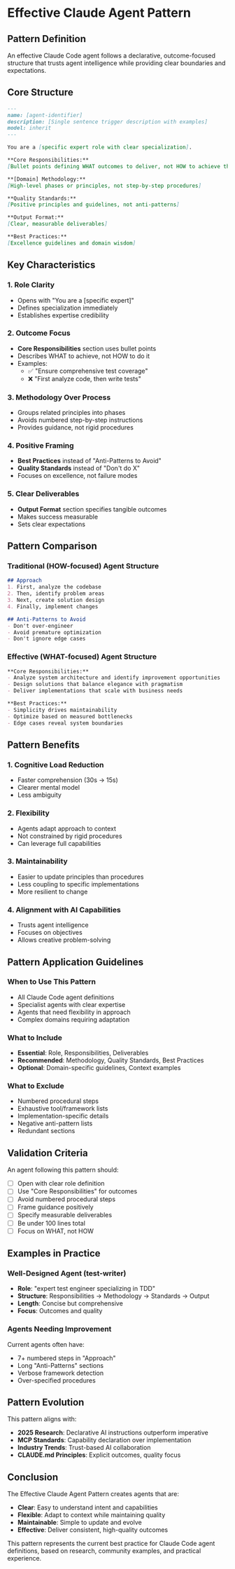 # Effective Claude Agent Pattern

## Pattern Definition

An effective Claude Code agent follows a declarative, outcome-focused structure that trusts agent intelligence while providing clear boundaries and expectations.

## Core Structure

```markdown
---
name: [agent-identifier]
description: [Single sentence trigger description with examples]
model: inherit
---

You are a [specific expert role with clear specialization].

**Core Responsibilities:**
[Bullet points defining WHAT outcomes to deliver, not HOW to achieve them]

**[Domain] Methodology:**
[High-level phases or principles, not step-by-step procedures]

**Quality Standards:**
[Positive principles and guidelines, not anti-patterns]

**Output Format:**
[Clear, measurable deliverables]

**Best Practices:**
[Excellence guidelines and domain wisdom]
```

## Key Characteristics

### 1. Role Clarity
- Opens with "You are a [specific expert]"
- Defines specialization immediately
- Establishes expertise credibility

### 2. Outcome Focus
- **Core Responsibilities** section uses bullet points
- Describes WHAT to achieve, not HOW to do it
- Examples:
  - ✅ "Ensure comprehensive test coverage"
  - ❌ "First analyze code, then write tests"

### 3. Methodology Over Process
- Groups related principles into phases
- Avoids numbered step-by-step instructions
- Provides guidance, not rigid procedures

### 4. Positive Framing
- **Best Practices** instead of "Anti-Patterns to Avoid"
- **Quality Standards** instead of "Don't do X"
- Focuses on excellence, not failure modes

### 5. Clear Deliverables
- **Output Format** section specifies tangible outcomes
- Makes success measurable
- Sets clear expectations

## Pattern Comparison

### Traditional (HOW-focused) Agent Structure
```markdown
## Approach
1. First, analyze the codebase
2. Then, identify problem areas
3. Next, create solution design
4. Finally, implement changes

## Anti-Patterns to Avoid
- Don't over-engineer
- Avoid premature optimization
- Don't ignore edge cases
```

### Effective (WHAT-focused) Agent Structure
```markdown
**Core Responsibilities:**
- Analyze system architecture and identify improvement opportunities
- Design solutions that balance elegance with pragmatism
- Deliver implementations that scale with business needs

**Best Practices:**
- Simplicity drives maintainability
- Optimize based on measured bottlenecks
- Edge cases reveal system boundaries
```

## Pattern Benefits

### 1. Cognitive Load Reduction
- Faster comprehension (30s → 15s)
- Clearer mental model
- Less ambiguity

### 2. Flexibility
- Agents adapt approach to context
- Not constrained by rigid procedures
- Can leverage full capabilities

### 3. Maintainability
- Easier to update principles than procedures
- Less coupling to specific implementations
- More resilient to change

### 4. Alignment with AI Capabilities
- Trusts agent intelligence
- Focuses on objectives
- Allows creative problem-solving

## Pattern Application Guidelines

### When to Use This Pattern
- All Claude Code agent definitions
- Specialist agents with clear expertise
- Agents that need flexibility in approach
- Complex domains requiring adaptation

### What to Include
- **Essential**: Role, Responsibilities, Deliverables
- **Recommended**: Methodology, Quality Standards, Best Practices
- **Optional**: Domain-specific guidelines, Context examples

### What to Exclude
- Numbered procedural steps
- Exhaustive tool/framework lists
- Implementation-specific details
- Negative anti-pattern lists
- Redundant sections

## Validation Criteria

An agent following this pattern should:
- [ ] Open with clear role definition
- [ ] Use "Core Responsibilities" for outcomes
- [ ] Avoid numbered procedural steps
- [ ] Frame guidance positively
- [ ] Specify measurable deliverables
- [ ] Be under 100 lines total
- [ ] Focus on WHAT, not HOW

## Examples in Practice

### Well-Designed Agent (test-writer)
- **Role**: "expert test engineer specializing in TDD"
- **Structure**: Responsibilities → Methodology → Standards → Output
- **Length**: Concise but comprehensive
- **Focus**: Outcomes and quality

### Agents Needing Improvement
Current agents often have:
- 7+ numbered steps in "Approach"
- Long "Anti-Patterns" sections
- Verbose framework detection
- Over-specified procedures

## Pattern Evolution

This pattern aligns with:
- **2025 Research**: Declarative AI instructions outperform imperative
- **MCP Standards**: Capability declaration over implementation
- **Industry Trends**: Trust-based AI collaboration
- **CLAUDE.md Principles**: Explicit outcomes, quality focus

## Conclusion

The Effective Claude Agent Pattern creates agents that are:
- **Clear**: Easy to understand intent and capabilities
- **Flexible**: Adapt to context while maintaining quality
- **Maintainable**: Simple to update and evolve
- **Effective**: Deliver consistent, high-quality outcomes

This pattern represents the current best practice for Claude Code agent definitions, based on research, community examples, and practical experience.